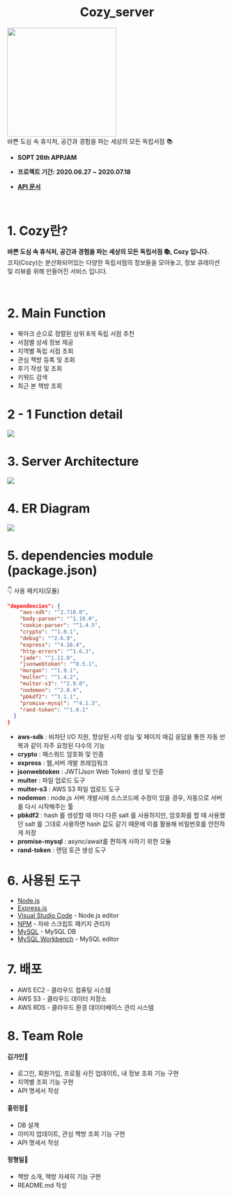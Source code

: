 <h1 align="center"> Cozy_server  </h1>


<p align="center">
<div align="center" style="display:flex;">
	<img src="https://user-images.githubusercontent.com/43127088/86875633-e9444800-c11d-11ea-9f13-cd2543ac2475.png" width="250">
</div>
  바쁜 도심 속 휴식처, 공간과 경험을 파는 세상의 모든 독립서점 📚
</p>


* <b> SOPT 26th APPJAM
    
* 프로젝트 기간: 2020.06.27 ~ 2020.07.18

* [API 문서](https://github.com/OurCozy/cozy-server/wiki)</b>

<br>

# 1. Cozy란?

<b>바쁜 도심 속 휴식처, 공간과 경험을 파는 세상의 모든 독립서점 📚, Cozy 입니다.</b>
<br>
코지(Cozy)는 분산화되어있는 다양한 독립서점의 정보들을 모아놓고, 정보 큐레이션 및 리뷰를 위해 만들어진 서비스 입니다.
</br>

<br>

# 2. Main Function

* 북마크 순으로 정렬된 상위 8개 독립 서점 추천
* 서점별 상세 정보 제공
* 지역별 독립 서점 조회
* 관심 책방 등록 및 조회
* 후기 작성 및 조회
* 키워드 검색
* 최근 본 책방 조회

# 2 - 1 Function detail

<div align="center" style="display:flex;">
	<img src="https://user-images.githubusercontent.com/43127088/86893684-fae91800-c13c-11ea-886c-c04f72a587ef.PNG">
</div>

# 3. Server Architecture  
<div align="center" style="display:flex;">
	<img src="https://user-images.githubusercontent.com/43127088/86875643-ed706580-c11d-11ea-97a9-2210568f6082.png">
</div>


# 4. ER Diagram  

<div align="center" style="display:flex;">
	<img src="https://user-images.githubusercontent.com/43127088/86874549-88b40b80-c11b-11ea-8ae8-bd70d2c0a4f2.png">
</div>

# 5. dependencies module (package.json)

👇 사용 패키지(모듈)

```json
"dependencies": {
    "aws-sdk": "^2.710.0",
    "body-parser": "^1.19.0",
    "cookie-parser": "^1.4.5",
    "crypto": "^1.0.1",
    "debug": "^2.6.9",
    "express": "^4.16.4",
    "http-errors": "^1.6.3",
    "jade": "^1.11.0",
    "jsonwebtoken": "^8.5.1",
    "morgan": "^1.9.1",
    "multer": "^1.4.2",
    "multer-s3": "^2.9.0",
    "nodemon": "^2.0.4",
    "pbkdf2": "^3.1.1",
    "promise-mysql": "^4.1.3",
    "rand-token": "^1.0.1"
  }
}

```
- **aws-sdk** : 비차단 I/O 지원, 향상된 시작 성능 및 페이지 매김 응답을 통한 자동 반복과 같이 자주 요청된 다수의 기능
- **crypto** : 패스워드 암호화 및 인증 
- **express** : 웹,서버 개발 프레임워크
- **jsonwebtoken** : JWT(Json Web Token) 생성 및 인증 
- **multer** : 파일 업로드 도구
- **multer-s3** : AWS S3 파일 업로드 도구
- **nodemon** : node.js 서버 개발시에 소스코드에 수정이 있을 경우, 자동으로 서버를 다시 시작해주는 툴
- **pbkdf2** : hash 를 생성할 때 마다 다른 salt 를 사용하지만, 암호화를 할 때 사용했던 salt 를 그대로 사용하면 hash 값도 같기 때문에 이를 활용해 비밀번호를 안전하게 저장
- **promise-mysql** : async/await를 편하게 사하기 위한 모듈
- **rand-token** : 랜덤 토큰 생성 도구
 

# 6. 사용된 도구

* [Node.js](https://nodejs.org/ko/)
* [Express.js](http://expressjs.com/ko/) 
* [Visual Studio Code](https://code.visualstudio.com/) - Node.js editor
* [NPM](https://rometools.github.io/rome/) - 자바 스크립트 패키지 관리자
* [MySQL](https://www.mysql.com/) - MySQL DB
* [MySQL Workbench](https://www.mysql.com/products/workbench/) - MySQL editor


# 7. 배포

* AWS EC2 - 클라우드 컴퓨팅 시스템
* AWS S3 - 클라우드 데이터 저장소
* AWS RDS - 클라우드 환경 데이터베이스 관리 시스템

# 8. Team Role

####  김가인📕

- 로그인, 회원가입, 프로필 사진 업데이트, 내 정보 조회 기능 구현
- 지역별 조회 기능 구현
- API 명세서 작성 

####  홍민정📗

- DB 설계
- 이미지 업데이트, 관심 책방 조회 기능 구현
- API 명세서 작성

####  정형일📘

- 책방 소개, 책방 자세히 기능 구현
- README.md 작성
